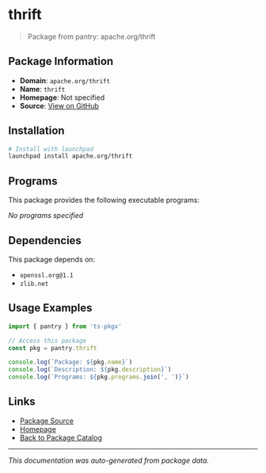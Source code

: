 # thrift

> Package from pantry: apache.org/thrift

## Package Information

- **Domain**: `apache.org/thrift`
- **Name**: `thrift`
- **Homepage**: Not specified
- **Source**: [View on GitHub](https://github.com/pkgxdev/pantry/tree/main/projects/apache.org/thrift/package.yml)

## Installation

```bash
# Install with launchpad
launchpad install apache.org/thrift
```

## Programs

This package provides the following executable programs:

*No programs specified*

## Dependencies

This package depends on:

- `openssl.org@1.1`
- `zlib.net`

## Usage Examples

```typescript
import { pantry } from 'ts-pkgx'

// Access this package
const pkg = pantry.thrift

console.log(`Package: ${pkg.name}`)
console.log(`Description: ${pkg.description}`)
console.log(`Programs: ${pkg.programs.join(', ')}`)
```

## Links

- [Package Source](https://github.com/pkgxdev/pantry/tree/main/projects/apache.org/thrift/package.yml)
- [Homepage](#)
- [Back to Package Catalog](../../../package-catalog.md)

---

*This documentation was auto-generated from package data.*
